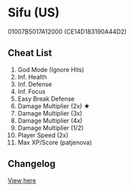 # Sifu (US)
01007B5017A12000 (CE14D183190A44D2)

## Cheat List
1. God Mode (Ignore Hits)
1. Inf. Health
1. Inf. Defense
1. Inf. Focus
1. Easy Break Defense
1. Damage Multiplier (2x) ★
1. Damage Multiplier (3x)
1. Damage Multiplier (4x)
1. Damage Multiplier (1/2)
1. Player Speed (2x)
1. Max XP/Score (patjenova)

## Changelog
[View here](./CHANGELOG.md)